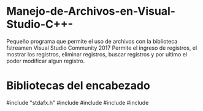 # Manejo-de-Archivos-en-Visual-Studio-C++-

Pequeño programa que permite el uso de archivos con la biblioteca fstreamen Visual Studio Community 2017
Permite el ingreso de registros, el mostrar los registros, eliminar registros, buscar registros y por ultimo
el poder modificar algun registro.

# Bibliotecas del encabezado
#include "stdafx.h"
#include <iostream>
#include <string>
#include <iomanip>
#include <fstream>

